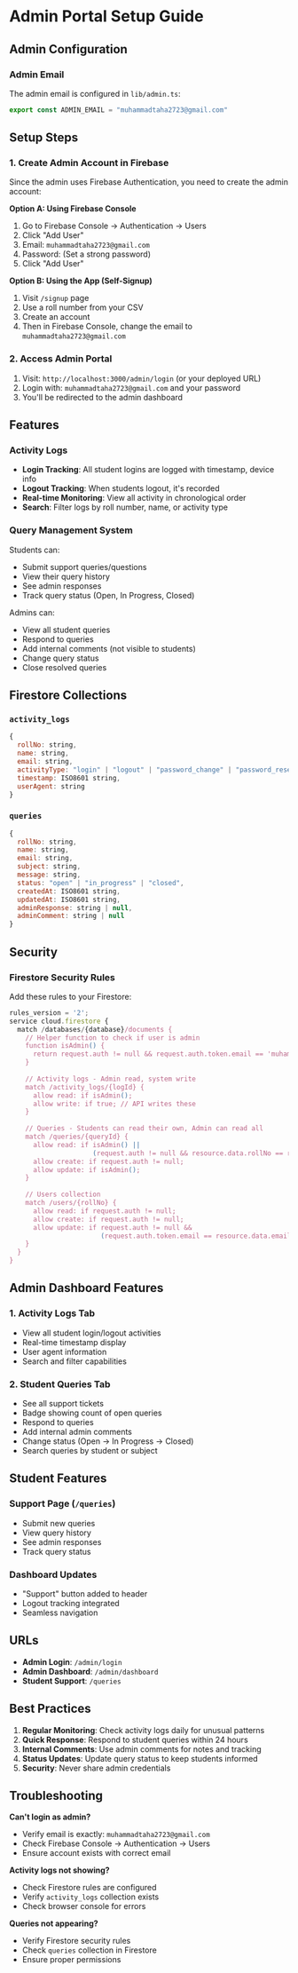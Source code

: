 # Admin Portal Setup Guide

## Admin Configuration

### Admin Email
The admin email is configured in `lib/admin.ts`:
```typescript
export const ADMIN_EMAIL = "muhammadtaha2723@gmail.com"
```

## Setup Steps

### 1. Create Admin Account in Firebase

Since the admin uses Firebase Authentication, you need to create the admin account:

**Option A: Using Firebase Console**
1. Go to Firebase Console → Authentication → Users
2. Click "Add User"
3. Email: `muhammadtaha2723@gmail.com`
4. Password: (Set a strong password)
5. Click "Add User"

**Option B: Using the App (Self-Signup)**
1. Visit `/signup` page
2. Use a roll number from your CSV
3. Create an account
4. Then in Firebase Console, change the email to `muhammadtaha2723@gmail.com`

### 2. Access Admin Portal

1. Visit: `http://localhost:3000/admin/login` (or your deployed URL)
2. Login with: `muhammadtaha2723@gmail.com` and your password
3. You'll be redirected to the admin dashboard

## Features

### Activity Logs
- **Login Tracking**: All student logins are logged with timestamp, device info
- **Logout Tracking**: When students logout, it's recorded
- **Real-time Monitoring**: View all activity in chronological order
- **Search**: Filter logs by roll number, name, or activity type

### Query Management System
Students can:
- Submit support queries/questions
- View their query history
- See admin responses
- Track query status (Open, In Progress, Closed)

Admins can:
- View all student queries
- Respond to queries
- Add internal comments (not visible to students)
- Change query status
- Close resolved queries

## Firestore Collections

### `activity_logs`
```javascript
{
  rollNo: string,
  name: string,
  email: string,
  activityType: "login" | "logout" | "password_change" | "password_reset",
  timestamp: ISO8601 string,
  userAgent: string
}
```

### `queries`
```javascript
{
  rollNo: string,
  name: string,
  email: string,
  subject: string,
  message: string,
  status: "open" | "in_progress" | "closed",
  createdAt: ISO8601 string,
  updatedAt: ISO8601 string,
  adminResponse: string | null,
  adminComment: string | null
}
```

## Security

### Firestore Security Rules

Add these rules to your Firestore:

```javascript
rules_version = '2';
service cloud.firestore {
  match /databases/{database}/documents {
    // Helper function to check if user is admin
    function isAdmin() {
      return request.auth != null && request.auth.token.email == 'muhammadtaha2723@gmail.com';
    }
    
    // Activity logs - Admin read, system write
    match /activity_logs/{logId} {
      allow read: if isAdmin();
      allow write: if true; // API writes these
    }
    
    // Queries - Students can read their own, Admin can read all
    match /queries/{queryId} {
      allow read: if isAdmin() || 
                     (request.auth != null && resource.data.rollNo == request.auth.token.email);
      allow create: if request.auth != null;
      allow update: if isAdmin();
    }
    
    // Users collection
    match /users/{rollNo} {
      allow read: if request.auth != null;
      allow create: if request.auth != null;
      allow update: if request.auth != null && 
                       (request.auth.token.email == resource.data.email || isAdmin());
    }
  }
}
```

## Admin Dashboard Features

### 1. Activity Logs Tab
- View all student login/logout activities
- Real-time timestamp display
- User agent information
- Search and filter capabilities

### 2. Student Queries Tab
- See all support tickets
- Badge showing count of open queries
- Respond to queries
- Add internal admin comments
- Change status (Open → In Progress → Closed)
- Search queries by student or subject

## Student Features

### Support Page (`/queries`)
- Submit new queries
- View query history
- See admin responses
- Track query status

### Dashboard Updates
- "Support" button added to header
- Logout tracking integrated
- Seamless navigation

## URLs

- **Admin Login**: `/admin/login`
- **Admin Dashboard**: `/admin/dashboard`
- **Student Support**: `/queries`

## Best Practices

1. **Regular Monitoring**: Check activity logs daily for unusual patterns
2. **Quick Response**: Respond to student queries within 24 hours
3. **Internal Comments**: Use admin comments for notes and tracking
4. **Status Updates**: Update query status to keep students informed
5. **Security**: Never share admin credentials

## Troubleshooting

**Can't login as admin?**
- Verify email is exactly: `muhammadtaha2723@gmail.com`
- Check Firebase Console → Authentication → Users
- Ensure account exists with correct email

**Activity logs not showing?**
- Check Firestore rules are configured
- Verify `activity_logs` collection exists
- Check browser console for errors

**Queries not appearing?**
- Verify Firestore security rules
- Check `queries` collection in Firestore
- Ensure proper permissions


